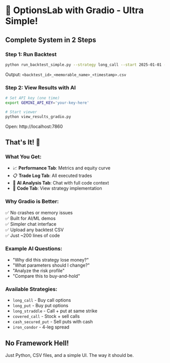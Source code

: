 # 🚀 OptionsLab with Gradio - Ultra Simple!

## Complete System in 2 Steps

### Step 1: Run Backtest
```bash
python run_backtest_simple.py --strategy long_call --start 2025-01-01 --end 2025-06-30
```

Output: `<backtest_id>_<memorable_name>_<timestamp>.csv`

### Step 2: View Results with AI
```bash
# Set API key (one time)
export GEMINI_API_KEY='your-key-here'

# Start viewer
python view_results_gradio.py
```

Open: http://localhost:7860

## That's It! 🎉

### What You Get:
- 📈 **Performance Tab**: Metrics and equity curve
- 📋 **Trade Log Tab**: All executed trades
- 🤖 **AI Analysis Tab**: Chat with full code context
- 📝 **Code Tab**: View strategy implementation

### Why Gradio is Better:
✅ No crashes or memory issues  
✅ Built for AI/ML demos  
✅ Simpler chat interface  
✅ Upload any backtest CSV  
✅ Just ~200 lines of code  

### Example AI Questions:
- "Why did this strategy lose money?"
- "What parameters should I change?"
- "Analyze the risk profile"
- "Compare this to buy-and-hold"

### Available Strategies:
- `long_call` - Buy call options
- `long_put` - Buy put options
- `long_straddle` - Call + put at same strike
- `covered_call` - Stock + sell calls
- `cash_secured_put` - Sell puts with cash
- `iron_condor` - 4-leg spread

## No Framework Hell!
Just Python, CSV files, and a simple UI. The way it should be.